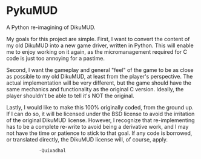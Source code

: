 PykuMUD
=======

A Python re-imagining of DikuMUD.

My goals for this project are simple.  First, I want to convert the content of my old DikuMUD into a new game driver,
written in Python.  This will enable me to enjoy working on it again, as the micromanagement required for C code is
just too annoying for a pastime.

Second, I want the gameplay and general "feel" of the game to be as close as possible to my old DikuMUD, at least from
the player's perspective.  The actual implementation will be very different, but the game should have the same
mechanics and functionality as the original C version.  Ideally, the player shouldn't be able to tell it's NOT the
original.

Lastly, I would like to make this 100% originally coded, from the ground up.  If I can do so, it will be licensed under
the BSD license to avoid the irritation of the original DikuMUD license.  However, I recognize that re-implementing has
to be a complete re-write to avoid being a derivative work, and I may not have the time or patience to stick to that
goal.  If any code is borrowed, or translated directly, the DikuMUD license will, of course, apply.

                -Quixadhal
